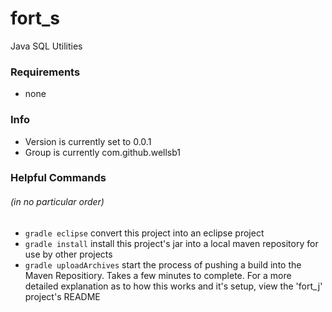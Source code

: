 # fort_s
Java SQL Utilities

### Requirements
* none

### Info
* Version is currently set to 0.0.1
* Group is currently com.github.wellsb1 

### Helpful Commands
###### (in no particular order)
* ``gradle eclipse`` convert this project into an eclipse project
* ``gradle install`` install this project's jar into a local maven repository for use by other projects
* ``gradle uploadArchives`` start the process of pushing a build into the Maven Repositiory.  Takes a few minutes to complete.  For a more detailed explanation as to how this works and it's setup, view the 'fort_j' project's README